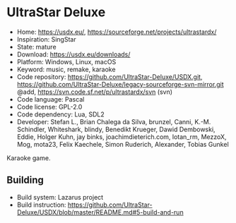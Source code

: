 # UltraStar Deluxe

- Home: https://usdx.eu/, https://sourceforge.net/projects/ultrastardx/
- Inspiration: SingStar
- State: mature
- Download: https://usdx.eu/downloads/
- Platform: Windows, Linux, macOS
- Keyword: music, remake, karaoke
- Code repository: https://github.com/UltraStar-Deluxe/USDX.git, https://github.com/UltraStar-Deluxe/legacy-sourceforge-svn-mirror.git @add, https://svn.code.sf.net/p/ultrastardx/svn (svn)
- Code language: Pascal
- Code license: GPL-2.0
- Code dependency: Lua, SDL2
- Developer: Stefan L., Brian Chalega da Silva, brunzel, Canni, K.-M. Schindler, Whiteshark, blindy, Benedikt Krueger, Dawid Dembowski, Eddie, Holger Kuhn, jay binks, joachimdieterich.com, lotan_rm, MezzoX, Mog, mota23, Felix Kaechele, Simon Ruderich, Alexander, Tobias Gunkel

Karaoke game.

## Building

- Build system: Lazarus project
- Build instruction: https://github.com/UltraStar-Deluxe/USDX/blob/master/README.md#5-build-and-run
